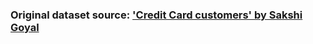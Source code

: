 ### Original dataset source: ['Credit Card customers' by Sakshi Goyal](Bhttps://www.kaggle.com/datasets/sakshigoyal7/credit-card-customers)
